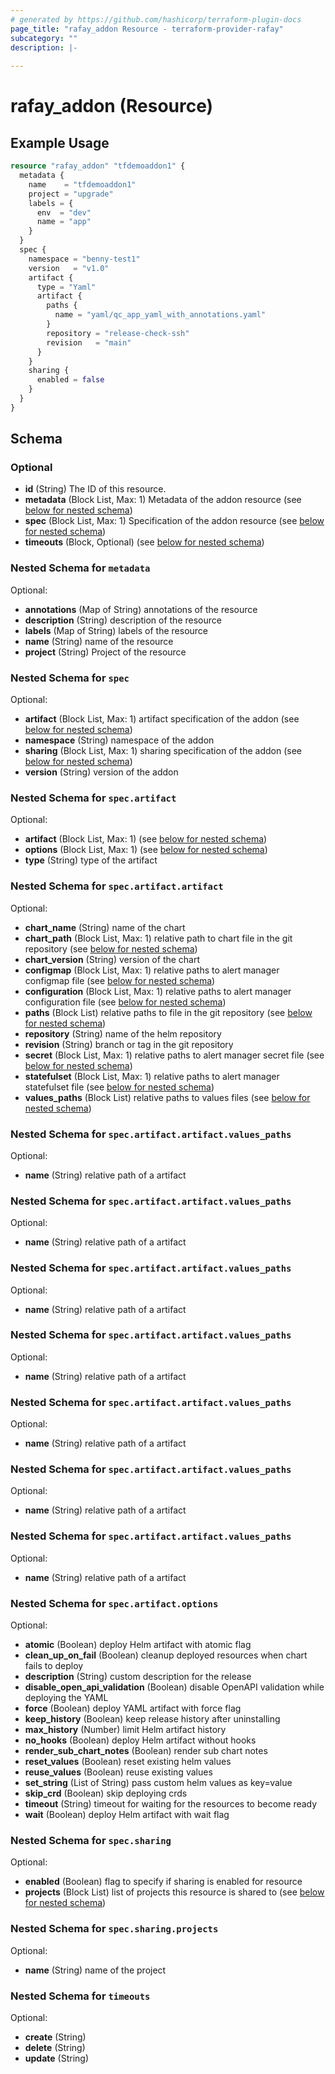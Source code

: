 ```yaml
---
# generated by https://github.com/hashicorp/terraform-plugin-docs
page_title: "rafay_addon Resource - terraform-provider-rafay"
subcategory: ""
description: |-
  
---
```


# rafay_addon (Resource)



## Example Usage

```terraform
resource "rafay_addon" "tfdemoaddon1" {
  metadata {
    name    = "tfdemoaddon1"
    project = "upgrade"
    labels = {
      env  = "dev"
      name = "app"
    }
  }
  spec {
    namespace = "benny-test1"
    version   = "v1.0"
    artifact {
      type = "Yaml"
      artifact {
        paths {
          name = "yaml/qc_app_yaml_with_annotations.yaml"
        }
        repository = "release-check-ssh"
        revision   = "main"
      }
    }
    sharing {
      enabled = false
    }
  }
}
```

<!-- schema generated by tfplugindocs -->
## Schema

### Optional

- **id** (String) The ID of this resource.
- **metadata** (Block List, Max: 1) Metadata of the addon resource (see [below for nested schema](#nestedblock--metadata))
- **spec** (Block List, Max: 1) Specification of the addon resource (see [below for nested schema](#nestedblock--spec))
- **timeouts** (Block, Optional) (see [below for nested schema](#nestedblock--timeouts))

<a id="nestedblock--metadata"></a>
### Nested Schema for `metadata`

Optional:

- **annotations** (Map of String) annotations of the resource
- **description** (String) description of the resource
- **labels** (Map of String) labels of the resource
- **name** (String) name of the resource
- **project** (String) Project of the resource


<a id="nestedblock--spec"></a>
### Nested Schema for `spec`

Optional:

- **artifact** (Block List, Max: 1) artifact specification of the addon (see [below for nested schema](#nestedblock--spec--artifact))
- **namespace** (String) namespace of the addon
- **sharing** (Block List, Max: 1) sharing specification of the addon (see [below for nested schema](#nestedblock--spec--sharing))
- **version** (String) version of the addon

<a id="nestedblock--spec--artifact"></a>
### Nested Schema for `spec.artifact`

Optional:

- **artifact** (Block List, Max: 1) (see [below for nested schema](#nestedblock--spec--artifact--artifact))
- **options** (Block List, Max: 1) (see [below for nested schema](#nestedblock--spec--artifact--options))
- **type** (String) type of the artifact

<a id="nestedblock--spec--artifact--artifact"></a>
### Nested Schema for `spec.artifact.artifact`

Optional:

- **chart_name** (String) name of the chart
- **chart_path** (Block List, Max: 1) relative path to chart file in the git repository (see [below for nested schema](#nestedblock--spec--artifact--artifact--chart_path))
- **chart_version** (String) version of the chart
- **configmap** (Block List, Max: 1) relative paths to alert manager configmap file (see [below for nested schema](#nestedblock--spec--artifact--artifact--configmap))
- **configuration** (Block List, Max: 1) relative paths to alert manager configuration file (see [below for nested schema](#nestedblock--spec--artifact--artifact--configuration))
- **paths** (Block List) relative paths to file in the git repository (see [below for nested schema](#nestedblock--spec--artifact--artifact--paths))
- **repository** (String) name of the helm repository
- **revision** (String) branch or tag in the git repository
- **secret** (Block List, Max: 1) relative paths to alert manager secret file (see [below for nested schema](#nestedblock--spec--artifact--artifact--secret))
- **statefulset** (Block List, Max: 1) relative paths to alert manager statefulset file (see [below for nested schema](#nestedblock--spec--artifact--artifact--statefulset))
- **values_paths** (Block List) relative paths to values files (see [below for nested schema](#nestedblock--spec--artifact--artifact--values_paths))

<a id="nestedblock--spec--artifact--artifact--chart_path"></a>
### Nested Schema for `spec.artifact.artifact.values_paths`

Optional:

- **name** (String) relative path of a artifact


<a id="nestedblock--spec--artifact--artifact--configmap"></a>
### Nested Schema for `spec.artifact.artifact.values_paths`

Optional:

- **name** (String) relative path of a artifact


<a id="nestedblock--spec--artifact--artifact--configuration"></a>
### Nested Schema for `spec.artifact.artifact.values_paths`

Optional:

- **name** (String) relative path of a artifact


<a id="nestedblock--spec--artifact--artifact--paths"></a>
### Nested Schema for `spec.artifact.artifact.values_paths`

Optional:

- **name** (String) relative path of a artifact


<a id="nestedblock--spec--artifact--artifact--secret"></a>
### Nested Schema for `spec.artifact.artifact.values_paths`

Optional:

- **name** (String) relative path of a artifact


<a id="nestedblock--spec--artifact--artifact--statefulset"></a>
### Nested Schema for `spec.artifact.artifact.values_paths`

Optional:

- **name** (String) relative path of a artifact


<a id="nestedblock--spec--artifact--artifact--values_paths"></a>
### Nested Schema for `spec.artifact.artifact.values_paths`

Optional:

- **name** (String) relative path of a artifact



<a id="nestedblock--spec--artifact--options"></a>
### Nested Schema for `spec.artifact.options`

Optional:

- **atomic** (Boolean) deploy Helm artifact with atomic flag
- **clean_up_on_fail** (Boolean) cleanup deployed resources when chart fails to deploy
- **description** (String) custom description for the release
- **disable_open_api_validation** (Boolean) disable OpenAPI validation while deploying the YAML
- **force** (Boolean) deploy YAML artifact with force flag
- **keep_history** (Boolean) keep release history after uninstalling
- **max_history** (Number) limit Helm artifact history
- **no_hooks** (Boolean) deploy Helm artifact without hooks
- **render_sub_chart_notes** (Boolean) render sub chart notes
- **reset_values** (Boolean) reset existing helm values
- **reuse_values** (Boolean) reuse existing values
- **set_string** (List of String) pass custom helm values as key=value
- **skip_crd** (Boolean) skip deploying crds
- **timeout** (String) timeout for waiting for the resources to become ready
- **wait** (Boolean) deploy Helm artifact with wait flag



<a id="nestedblock--spec--sharing"></a>
### Nested Schema for `spec.sharing`

Optional:

- **enabled** (Boolean) flag to specify if sharing is enabled for resource
- **projects** (Block List) list of projects this resource is shared to (see [below for nested schema](#nestedblock--spec--sharing--projects))

<a id="nestedblock--spec--sharing--projects"></a>
### Nested Schema for `spec.sharing.projects`

Optional:

- **name** (String) name of the project




<a id="nestedblock--timeouts"></a>
### Nested Schema for `timeouts`

Optional:

- **create** (String)
- **delete** (String)
- **update** (String)


